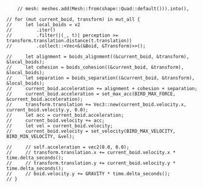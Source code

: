         // mesh: meshes.add(Mesh::from(shape::Quad::default())).into(),

    // for (mut current_boid, transform) in mut_all {
    //     let local_boids = v2
    //         .iter()
    //         .filter(|(_, t)| perception >= transform.translation.distance(t.translation))
    //         .collect::<Vec<&(&Boid, &Transform)>>();

    //     let alignment = boids_alignment((&current_boid, &transform), &local_boids);
    //     let cohesion = boids_cohesion((&current_boid, &transform), &local_boids);
    //     let separation = boids_separation((&current_boid, &transform), &local_boids);
    //     current_boid.acceleration += alignment + cohesion + separation;
    //     current_boid.acceleration = set_max_acc(BIRD_MAX_FORCE, &current_boid.acceleration);
    //     transform.translation += Vec3::new(current_boid.velocity.x, current_boid.velocity.y, 0.0);
    //     let acc = current_boid.acceleration;
    //     current_boid.velocity += acc;
    //     let vel = current_boid.velocity;
    //     current_boid.velocity = set_velocity(BIRD_MAX_VELOCITY, BIRD_MIN_VELOCITY, &vel);

    //     // self.acceleration = vec2(0.0, 0.0);
    //     // transform.translation.x += current_boid.velocity.x * time.delta_seconds();
    //     // transform.translation.y += current_boid.velocity.y * time.delta_seconds();
    //     // boid.velocity.y += GRAVITY * time.delta_seconds();
    // }
